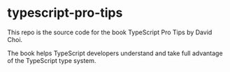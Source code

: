 # typescript-pro-tips
This repo is the source code for the book TypeScript Pro Tips by David Choi.

The book helps TypeScript developers understand and take full advantage of the TypeScript type system.
